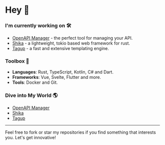 # Hey 👋

### I'm currently working on 🛠
* [OpenAPI Manager](https://github.com/openapi-sh/manager) - the perfect tool for managing your API.
* [Shika](https://github.com/shika-rs/shika) - a lightweight, tokio based web framework for rust.
* [Tagup](https://github.com/tagup-lang/tagup) - a fast and extensive templating engine.

### Toolbox 🧰

- **Languages**: Rust, TypeScript, Kotlin, C# and Dart.
- **Frameworks**: Vue, Svelte, Flutter and more.
- **Tools**: Docker and Git.

### Dive into My World 🌎

<!-- PROJECTS:START -->
- [OpenAPI Manager](https://github.com/openapi-sh/manager)
- [Shika](https://github.com/shika-rs/shika)
- [Tagup](https://github.com/tagup-lang/tagup)
<!-- PROJECTS:END -->

---

Feel free to fork or star my repositories if you find something that interests you. Let's get innovative!
